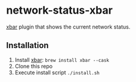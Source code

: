 # network-status-xbar

[xbar](https://github.com/matryer/xbar) plugin that shows the current network status.

## Installation

1. Install [xbar](https://github.com/matryer/xbar): `brew install xbar --cask`
1. Clone this repo
1. Execute install script `./install.sh`
